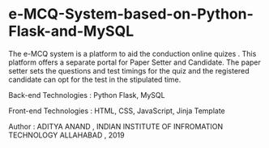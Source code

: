 # e-MCQ-System-based-on-Python-Flask-and-MySQL
The e-MCQ system is a platform to aid the conduction online quizes . This platform offers a separate portal for Paper Setter and Candidate. The paper setter sets the questions and test timings for the quiz and the registered candidate can opt for the test in the stipulated time.


Back-end Technologies : Python Flask, MySQL

Front-end Technologies : HTML, CSS, JavaScript, Jinja Template
 
Author : ADITYA ANAND , INDIAN INSTITUTE OF INFROMATION TECHNOLOGY ALLAHABAD , 2019

